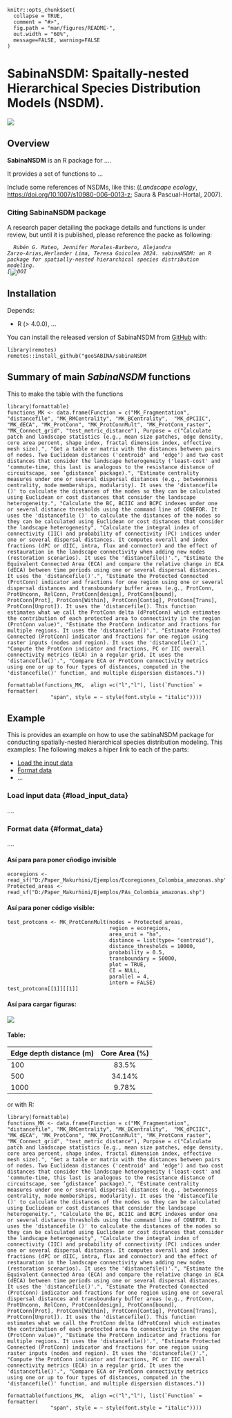

<!-- README.md is generated from README.Rmd. Please edit that file -->

```{r, include = FALSE}
knitr::opts_chunk$set(
  collapse = TRUE,
  comment = "#>",
  fig.path = "man/figures/README-",
  out.width = "60%",
  message=FALSE, warning=FALSE
)
```

# SabinaNSDM: Spaitally-nested Hierarchical Species Distribution Models (NSDM).

![](directory/logo.png)


## Overview

<strong>SabinaNSDM</strong> is an R
package for ....

It provides a set of functions to ...

Include some references of NSDMs, like this: (*Landscape ecology*, <https://doi.org/10.1007/s10980-006-0013-z>; Saura
& Pascual-Hortal, 2007).


### Citing SabinaNSDM package

A research paper detailing the package details and functions is under review, but until it is
published, please reference the packe as following:

<code> <i> Rubén G. Mateo, Jennifer Morales-Barbero, Alejandra Zarzo-Arias,Herlander Lima, Teresa Goicolea 2024. sabinaNSDM: an R package for spatially-nested hierarchical species distribution modeling.
[![DOI](https://zenodo.org/...)
</code> </i>

## Installation

Depends: 
-   R (\> 4.0.0), ...


You can install the released version of SabinaNSDM from
[GitHub](https://github.com) with:

```{r echo=TRUE, eval=FALSE}
library(remotes)
remotes::install_github("geoSABINA/sabinaNSDM
```


## Summary of main *SabinaNSDM* functions

This to make the table with the functions
```{r echo=FALSE}
library(formattable)
functions_MK <- data.frame(Function = c("MK_Fragmentation", "distancefile", "MK_RMCentrality", "MK_BCentrality",  "MK_dPCIIC", "MK_dECA", "MK_ProtConn", "MK_ProtConnMult", "MK_ProtConn_raster", "MK_Connect_grid", "test_metric_distance"), Purpose = c("Calculate patch and landscape statistics (e.g., mean size patches, edge density, core area percent, shape index, fractal dimension index, effective mesh size).", "Get a table or matrix with the distances between pairs of nodes. Two Euclidean distances ('centroid' and 'edge') and two cost distances that consider the landscape heterogeneity ('least-cost' and 'commute-time, this last is analogous to the resistance distance of circuitscape, see ’gdistance’ package).", "Estimate centrality measures under one or several dispersal distances (e.g., betweenness centrality, node memberships, modularity). It uses the 'distancefile ()' to calculate the distances of the nodes so they can be calculated using Euclidean or cost distances that consider the landscape heterogeneity.", "Calculate the BC, BCIIC and BCPC indexes under one or several distance thresholds using the command line of CONEFOR. It uses the 'distancefile ()' to calculate the distances of the nodes so they can be calculated using Euclidean or cost distances that consider the landscape heterogeneity", "Calculate the integral index of connectivity (IIC) and probability of connectivity (PC) indices under one or several dispersal distances. It computes overall and index fractions (dPC or dIIC, intra, flux and connector) and the effect of restauration in the landscape connectivity when adding new nodes (restoration scenarios). It uses the 'distancefile()'.", "Estimate the Equivalent Connected Area (ECA) and compare the relative change in ECA (dECA) between time periods using one or several dispersal distances. It uses the 'distancefile()'.", "Estimate the Protected Connected (ProtConn) indicator and fractions for one region using one or several dispersal distances and transboundary buffer areas (e.g., ProtConn, ProtUnconn, RelConn, ProtConn[design], ProtConn[bound], ProtConn[Prot], ProtConn[Within], ProtConn[Contig], ProtConn[Trans], ProtConn[Unprot]). It uses the 'distancefile(). This function estimates what we call the ProtConn delta (dProtConn) which estimates the contribution of each protected area to connectivity in the region (ProtConn value)", "Estimate the ProtConn indicator and fractions for multiple regions. It uses the 'distancefile()'.", "Estimate Protected Connected (ProtConn) indicator and fractions for one region using raster inputs (nodes and region). It uses the 'distancefile()'.", "Compute the ProtConn indicator and fractions, PC or IIC overall connectivity metrics (ECA) in a regular grid. It uses the 'distancefile()'.", "Compare ECA or ProtConn connectivity metrics using one or up to four types of distances, computed in the 'distancefile()' function, and multiple dispersion distances."))

formattable(functions_MK,  align =c("l","l"), list(`Function` = formatter(
              "span", style = ~ style(font.style = "italic"))))

```

## Example

This is provides an example on how to use the sabinaNSDM package for conducting spatially-nested hierarchical species distribution modeling. This examples:
The following makes a hiper link to each of the parts:
-   [Load the input data](#load_input_data)
-   [Format data](#format_data)
-   ...

### Load input data {#load_input_data}

....

### Format data {#format_data}

....



#### Así para para poner cñodigo invisible
```{r echo=FALSE, eval=FALSE}
ecoregions <- read_sf("D:/Paper_Makurhini/Ejemplos/Ecoregiones_Colombia_amazonas.shp")
Protected_areas <- read_sf("D:/Paper_Makurhini/Ejemplos/PAs_Colombia_amazonas.shp")
```

#### Así para poner código visible:
```{r eval = FALSE}
test_protconn <- MK_ProtConnMult(nodes = Protected_areas, 
                                 region = ecoregions,
                                 area_unit = "ha",
                                 distance = list(type= "centroid"),
                                 distance_thresholds = 10000,
                                 probability = 0.5, 
                                 transboundary = 50000,
                                 plot = TRUE, 
                                 CI = NULL, 
                                 parallel = 4, 
                                 intern = FALSE)
test_protconn[[1]][[1]]
```



#### Así para cargar figuras:

![](man/figures/table_protconn.png)

#### Table:

| Edge depth distance (m) | Core Area (%) |
|-------------------------|:-------------:|
| 100                     |     83.5%     |
| 500                     |    34.14%     |
| 1000                    |     9.78%     |

or with R:

```{r echo=FALSE}
library(formattable)
functions_MK <- data.frame(Function = c("MK_Fragmentation", "distancefile", "MK_RMCentrality", "MK_BCentrality",  "MK_dPCIIC", "MK_dECA", "MK_ProtConn", "MK_ProtConnMult", "MK_ProtConn_raster", "MK_Connect_grid", "test_metric_distance"), Purpose = c("Calculate patch and landscape statistics (e.g., mean size patches, edge density, core area percent, shape index, fractal dimension index, effective mesh size).", "Get a table or matrix with the distances between pairs of nodes. Two Euclidean distances ('centroid' and 'edge') and two cost distances that consider the landscape heterogeneity ('least-cost' and 'commute-time, this last is analogous to the resistance distance of circuitscape, see ’gdistance’ package).", "Estimate centrality measures under one or several dispersal distances (e.g., betweenness centrality, node memberships, modularity). It uses the 'distancefile ()' to calculate the distances of the nodes so they can be calculated using Euclidean or cost distances that consider the landscape heterogeneity.", "Calculate the BC, BCIIC and BCPC indexes under one or several distance thresholds using the command line of CONEFOR. It uses the 'distancefile ()' to calculate the distances of the nodes so they can be calculated using Euclidean or cost distances that consider the landscape heterogeneity", "Calculate the integral index of connectivity (IIC) and probability of connectivity (PC) indices under one or several dispersal distances. It computes overall and index fractions (dPC or dIIC, intra, flux and connector) and the effect of restauration in the landscape connectivity when adding new nodes (restoration scenarios). It uses the 'distancefile()'.", "Estimate the Equivalent Connected Area (ECA) and compare the relative change in ECA (dECA) between time periods using one or several dispersal distances. It uses the 'distancefile()'.", "Estimate the Protected Connected (ProtConn) indicator and fractions for one region using one or several dispersal distances and transboundary buffer areas (e.g., ProtConn, ProtUnconn, RelConn, ProtConn[design], ProtConn[bound], ProtConn[Prot], ProtConn[Within], ProtConn[Contig], ProtConn[Trans], ProtConn[Unprot]). It uses the 'distancefile(). This function estimates what we call the ProtConn delta (dProtConn) which estimates the contribution of each protected area to connectivity in the region (ProtConn value)", "Estimate the ProtConn indicator and fractions for multiple regions. It uses the 'distancefile()'.", "Estimate Protected Connected (ProtConn) indicator and fractions for one region using raster inputs (nodes and region). It uses the 'distancefile()'.", "Compute the ProtConn indicator and fractions, PC or IIC overall connectivity metrics (ECA) in a regular grid. It uses the 'distancefile()'.", "Compare ECA or ProtConn connectivity metrics using one or up to four types of distances, computed in the 'distancefile()' function, and multiple dispersion distances."))

formattable(functions_MK,  align =c("l","l"), list(`Function` = formatter(
              "span", style = ~ style(font.style = "italic"))))

```
